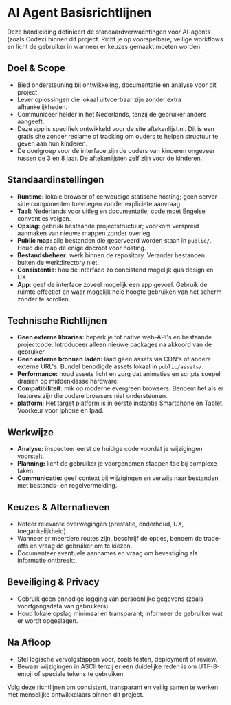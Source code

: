 # AI Agent Basisrichtlijnen
Deze handleiding definieert de standaardverwachtingen voor AI-agents (zoals Codex) binnen dit project. Richt je op voorspelbare, veilige workflows en licht de gebruiker in wanneer er keuzes gemaakt moeten worden.

## Doel & Scope
- Bied ondersteuning bij ontwikkeling, documentatie en analyse voor dit project.
- Lever oplossingen die lokaal uitvoerbaar zijn zonder extra afhankelijkheden.
- Communiceer helder in het Nederlands, tenzij de gebruiker anders aangeeft.
- Deze app is specifiek ontwikkeld voor de site aftekenlijst.nl. Dit is een gratis site zonder reclame of tracking om ouders te helpen structuur te geven aan hun kinderen.
- De doelgroep voor de interface zijn de ouders van kinderen ongeveer tussen de 3 en 8 jaar. De aftekenlijsten zelf zijn voor de kinderen.

## Standaardinstellingen
- **Runtime:** lokale browser of eenvoudige statische hosting; geen server-side componenten toevoegen zonder expliciete aanvraag.
- **Taal:** Nederlands voor uitleg en documentatie; code moet Engelse conventies volgen.
- **Opslag:** gebruik bestaande projectstructuur; voorkom verspreid aanmaken van nieuwe mappen zonder overleg.
- **Public map:** alle bestanden die geserveerd worden staan in `public/`. Houd die map de enige docroot voor hosting.
- **Bestandsbeheer:** werk binnen de repository. Verander bestanden buiten de werkdirectory niet.
- **Consistentie**: hou de interface zo concistend mogelijk qua design en UX.
- **App**: geef de interface zoveel mogelijk een app gevoel. Gebruik de ruimte effectief en waar mogelijk hele hoogte gebruiken van het scherm zonder te scrollen.

## Technische Richtlijnen
- **Geen externe libraries:** beperk je tot native web-API's en bestaande projectcode. Introduceer alleen nieuwe packages na akkoord van de gebruiker.
- **Geen externe bronnen laden:** laad geen assets via CDN's of andere externe URL's. Bundel benodigde assets lokaal in `public/assets/`.
- **Performance:** houd assets licht en zorg dat animaties en scripts soepel draaien op middenklasse hardware.
- **Compatibiliteit:** mik op moderne evergreen browsers. Benoem het als er features zijn die oudere browsers niet ondersteunen.
- **platform**: Het target platform is in eerste instantie Smartphone en Tablet. Voorkeur voor Iphone en Ipad.

## Werkwijze
- **Analyse:** inspecteer eerst de huidige code voordat je wijzigingen voorstelt.
- **Planning:** licht de gebruiker je voorgenomen stappen toe bij complexe taken.
- **Communicatie:** geef context bij wijzigingen en verwijs naar bestanden met bestands- en regelvermelding.

## Keuzes & Alternatieven
- Noteer relevante overwegingen (prestatie, onderhoud, UX, toegankelijkheid).
- Wanneer er meerdere routes zijn, beschrijf de opties, benoem de trade-offs en vraag de gebruiker om te kiezen.
- Documenteer eventuele aannames en vraag om bevestiging als informatie ontbreekt.

## Beveiliging & Privacy
- Gebruik geen onnodige logging van persoonlijke gegevens (zoals voortgangsdata van gebruikers).
- Houd lokale opslag minimaal en transparant; informeer de gebruiker wat er wordt opgeslagen.

## Na Afloop
- Stel logische vervolgstappen voor, zoals testen, deployment of review.
- Bewaar wijzigingen in ASCII tenzij er een duidelijke reden is om UTF-8-emoji of speciale tekens te gebruiken.

Volg deze richtlijnen om consistent, transparant en veilig samen te werken met menselijke ontwikkelaars binnen dit project.
